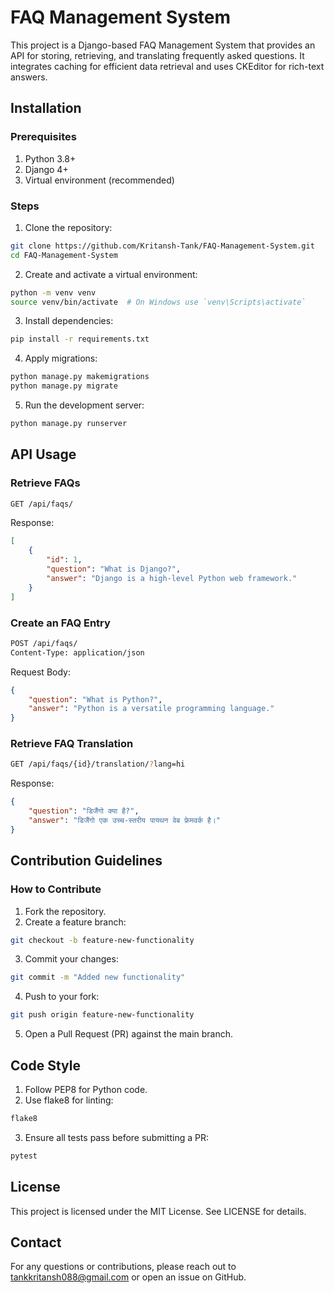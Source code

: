 # FAQ Management System

This project is a Django-based FAQ Management System that provides an API for storing, retrieving, and translating frequently asked questions. It integrates caching for efficient data retrieval and uses CKEditor for rich-text answers.

## Installation

### Prerequisites

1. Python 3.8+
2. Django 4+
3. Virtual environment (recommended)

### Steps

1. Clone the repository: 
```bash
git clone https://github.com/Kritansh-Tank/FAQ-Management-System.git
cd FAQ-Management-System
```

2. Create and activate a virtual environment: 
```bash
python -m venv venv
source venv/bin/activate  # On Windows use `venv\Scripts\activate`
```

3. Install dependencies:
```bash
pip install -r requirements.txt
```

4. Apply migrations:
```bash
python manage.py makemigrations
python manage.py migrate
```

5. Run the development server:
```bash
python manage.py runserver
```

## API Usage

### Retrieve FAQs 

```bash
GET /api/faqs/
```

Response: 
```json
[
    {
        "id": 1,
        "question": "What is Django?",
        "answer": "Django is a high-level Python web framework."
    }
]
```

### Create an FAQ Entry

```bash
POST /api/faqs/
Content-Type: application/json
```

Request Body: 
```json
{
    "question": "What is Python?",
    "answer": "Python is a versatile programming language."
}
```

### Retrieve FAQ Translation

```bash
GET /api/faqs/{id}/translation/?lang=hi
```

Response: 
```json
{
    "question": "डिजैंगो क्या है?",
    "answer": "डिजैंगो एक उच्च-स्तरीय पायथन वेब फ्रेमवर्क है।"
}
```

## Contribution Guidelines

### How to Contribute

1. Fork the repository.
2. Create a feature branch:
```bash
git checkout -b feature-new-functionality
```

3. Commit your changes: 
```bash
git commit -m "Added new functionality"
```

4. Push to your fork: 
```bash
git push origin feature-new-functionality
```

5. Open a Pull Request (PR) against the main branch.

## Code Style

1. Follow PEP8 for Python code.
2. Use flake8 for linting:
```bash
flake8
```

3. Ensure all tests pass before submitting a PR:
```bash
pytest
```

## License

This project is licensed under the MIT License. See LICENSE for details. 

## Contact 

For any questions or contributions, please reach out to tankkritansh088@gmail.com or open an issue on GitHub.
